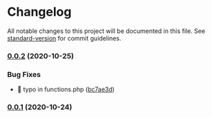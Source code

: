 # Changelog

All notable changes to this project will be documented in this file. See [standard-version](https://github.com/conventional-changelog/standard-version) for commit guidelines.

### [0.0.2](https://github.com/Herm71/rcid-underscores/compare/v0.0.1...v0.0.2) (2020-10-25)


### Bug Fixes

* :bug: typo in functions.php ([bc7ae3d](https://github.com/Herm71/rcid-underscores/commit/bc7ae3d49358b6cea6a1d111081752563f3f73d4))

### [0.0.1](https://github.com/Herm71/rcid-underscores/compare/v0.0.0...v0.0.1) (2020-10-24)
